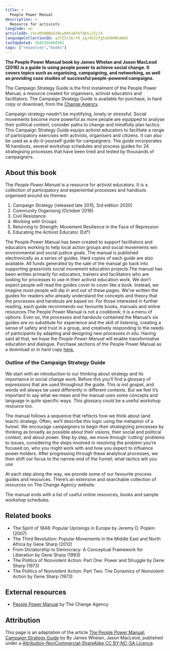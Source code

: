 ```yaml
---
title: >
  People Power Manual
description: >
  Resource for activists
langCode: en
articleID: sVvvM30BNGdJ0Lw69ha6F6TdbSiZILf4
languageCollectionID: a27ZSl5ErrR_1qJ4hI2fg5aXUKRKuWGO
lastUpdated: 1645354460301
tags: ["resources","books"]
---
```


**The People Power Manual book by James Whelan and Jason MacLeod (2016)** **is a guide to using people power to achieve social change. It covers topics such as organising, campaigning, and networking, as well as providing case studies of successful people-powered campaigns.**

The Campaign Strategy Guide is the first instalment of the People Power Manual, a resource created for organisers, activist educators and facilitators. The Campaign Strategy Guide is available for purchase, in hard copy or download, from the [Change Agency](https://www.thechangeagency.org/campaigners-toolkit/training-resources/people-power-manual/).

Campaign strategy needn’t be mystifying, lonely or stressful. Social movements become more powerful as more people are equipped to analyse their political context, consider paths to change and mindfully plan tactics. This Campaign Strategy Guide equips activist educators to facilitate a range of participatory exercises with activists, organisers and citizens. It can also be used as a do-it-yourself guide for campaigners. The guide incorporates 16 handouts, several workshop schedules and process guides for 24 strategising processes that have been tried and tested by thousands of campaigners.

## About this book

The _People Power Manual_ is a resource for activist educators. It is a collection of participatory and experiential processes and handouts organised around six themes:

1.  Campaign Strategy (released late 2015, 3rd edition 2020)
2.  Community Organising (October 2016)
3.  Civil Resistance
4.  Working with Groups
5.  Returning to Strength: Movement Resilience in the Face of Repression
6.  Educating the Activist Educator (Ed²)

The People Power Manual has been created to support facilitators and educators working to help local action groups and social movements win environmental and social justice goals. The manual is published electronically as a series of guides. Hard copies of each guide are also available. All funds generated by the sale of the manual go back into supporting grassroots social movement education projects.The manual has been written primarily for educators, trainers and facilitators who are looking for processes to use in their activist education work. We don’t expect people will read the guides cover to cover like a book. Instead, we imagine most people will dip in and out of these pages. We’ve written the guides for readers who already understand the concepts and theory that the processes and handouts are based on. For those interested in further reading, each guide recommends our favourite books, manuals and online resources.The People Power Manual is not a cookbook; it is a menu of options. Even so, the processes and handouts contained the Manual’s six guides are no substitute for experience and the skill of listening, creating a sense of safety and trust in a group, and creatively responding to the needs of participants by adapting and designing new processes _in situ_. Having said all that, we hope the _People Power Manual_ will enable transformative education and dialogue. Purchase sections of the People Power Manual as a download or in hard copy [here.](https://www.thechangeagency.org/campaigners-toolkit/training-resources/people-power-manual/)

### Outline of the Campaign Strategy Guide

We start with an introduction to our thinking about strategy and its importance in social change work. Before this you’ll find a glossary of expressions that are used throughout the guide. This is not gospel, and words will always be used differently in different contexts. But we feel it’s important to say what we mean and the manual uses some concepts and language in quite specific ways. This glossary could be a useful workshop resource too.

The manual follows a sequence that reflects how we think about (and teach) strategy. Often, we’ll describe this logic using the metaphor of a funnel. We encourage campaigners to begin their strategizing processes by thinking as broadly as possible about their visions, their social and political context, and about power. Step by step, we move through ‘cutting’ problems to issues, considering the steps involved in resolving the problem you’re focused on, who you might work with and how you expect to influence power-holders. After progressing through these analytical processes, we then shift our focus to the narrow end of the funnel; what tactics will you use

At each step along the way, we provide some of our favourite process guides and resources. There’s an extensive and searchable collection of resources on The Change Agency website.

The manual ends with a list of useful online resources, books and sample workshop schedules.

## Related books

-   The Spirit of 1848: Popular Uprisings in Europe by Jeremy D. Popkin (2007)
-   The Third Revolution: Popular Movements in the Middle East and North Africa by Gene Sharp (2012)
-   From Dictatorship to Democracy: A Conceptual Framework for Liberation by Gene Sharp (1993)
-   The Politics of Nonviolent Action: Part One: Power and Struggle by Gene Sharp (1973)
-   The Politics of Nonviolent Action: Part Two: The Dynamics of Nonviolent Action by Gene Sharp (1973)

## External resources

-   [People Power Manual](https://thechangeagency.org/people-power-manual/) by The Change Agency

## Attribution

This page is an adaptation of the article [The People Power Manual: Campaign Strategy Guide](https://commonslibrary.org/campaign-strategy-manual/) by By James Whelan, Jason MacLeod, published under a [Attribution-NonCommercial-ShareAlike CC BY-NC-SA Licence](https://creativecommons.org/licenses/by-nc-sa/4.0).